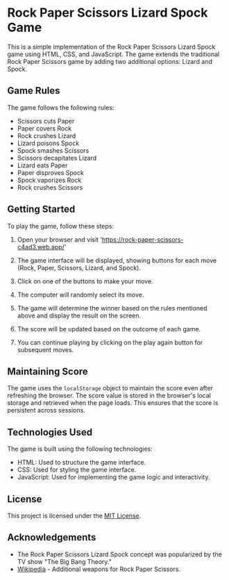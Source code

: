 # Rock Paper Scissors Lizard Spock Game

This is a simple implementation of the Rock Paper Scissors Lizard Spock game using HTML, CSS, and JavaScript. The game extends the traditional Rock Paper Scissors game by adding two additional options: Lizard and Spock. 

## Game Rules

The game follows the following rules:
- Scissors cuts Paper
- Paper covers Rock
- Rock crushes Lizard
- Lizard poisons Spock
- Spock smashes Scissors
- Scissors decapitates Lizard
- Lizard eats Paper
- Paper disproves Spock
- Spock vaporizes Rock
- Rock crushes Scissors

## Getting Started

To play the game, follow these steps:
1. Open your browser and visit 'https://rock-paper-scissors-c4ad3.web.app/'
   
2. The game interface will be displayed, showing buttons for each move (Rock, Paper, Scissors, Lizard, and Spock).

3. Click on one of the buttons to make your move.

4. The computer will randomly select its move.

5. The game will determine the winner based on the rules mentioned above and display the result on the screen.

6. The score will be updated based on the outcome of each game.

7. You can continue playing by clicking on the play again button for subsequent moves.

## Maintaining Score

The game uses the `localStorage` object to maintain the score even after refreshing the browser. The score value is stored in the browser's local storage and retrieved when the page loads. This ensures that the score is persistent across sessions.

## Technologies Used

The game is built using the following technologies:

- HTML: Used to structure the game interface.
- CSS: Used for styling the game interface.
- JavaScript: Used for implementing the game logic and interactivity.

## License

This project is licensed under the [MIT License](LICENSE).

## Acknowledgements

- The Rock Paper Scissors Lizard Spock concept was popularized by the TV show "The Big Bang Theory."
- [Wikipedia](https://en.wikipedia.org/wiki/Rock%E2%80%93paper%E2%80%93scissors#Additional_weapons) - Additional weapons for Rock Paper Scissors.